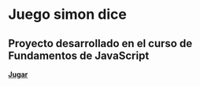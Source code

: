 # Juego simon dice  
## Proyecto desarrollado en el curso de Fundamentos de JavaScript  
[__Jugar__](https://nathanleon.github.io/simon_dice/)
